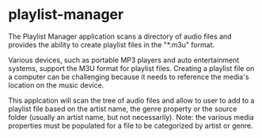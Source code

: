 # playlist-manager
The Playlist Manager application scans a directory of audio files and provides the ability to create playlist files in the "*.m3u" format.

Various devices, such as portable MP3 players and auto entertainment systems, support the M3U format for playlist files.   Creating a playlist file on a computer can be challenging because it needs to reference the media's location on the music device.

This applcation will scan the tree of audio files and allow to user to add to a playlist file based on the artist name, the genre property or the source folder (usually an artist name, but not necessarily).  Note: the various media properties must be populated for a file to be categorized by artist or genre.

